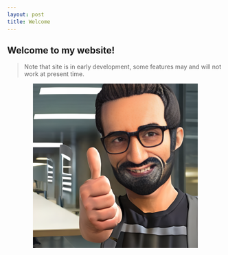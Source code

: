```yaml
---
layout: post
title: Welcome
---
```


## Welcome to my website!


> Note that site is in early development, some features may and will not work at present time.


<center><a href="https://www.youtube.com/watch?v=c_QrGH_zOpg"><img src="/public/images/site_img/thumbs_up.png" height="384" width="384"/></a> </center>




